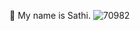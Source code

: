 📀 
My name is Sathi. 
![70982](https://github.com/Sathiadak/Project/assets/141050291/f6788f22-2a06-483e-b46e-b462d1156522)
